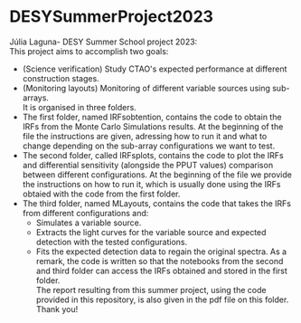 # DESYSummerProject2023
Júlia Laguna- DESY Summer School project 2023:  <br>
This project aims to accomplish two goals:
- (Science verification) Study CTAO's expected performance at different construction stages.
- (Monitoring layouts) Monitoring of different variable sources using sub-arrays. <br>
It is organised in three folders.
- The first folder, named IRFsobtention, contains the code to obtain the IRFs from the Monte Carlo Simulations results. At the beginning of the file the instructions are given, adressing how to run it and what to change depending on the sub-array configurations we want to test.<br>
- The second folder, called IRFsplots, contains the code to plot the IRFs and differential sensitivity (alongside the PPUT values) comparison between different configurations. At the beginning of the file we provide the instructions on how to run it, which is usually done using the IRFs obtaied with the code from the first folder. 
- The third folder, named MLayouts, contains the code that takes the IRFs from different configurations and:
    - Simulates a variable source.
    - Extracts the light curves for the variable source and expected detection with the tested configurations.
    - Fits the expected detection data to regain the original spectra.
As a remark, the code is written so that the notebooks from the second and third folder can access the IRFs obtained and stored in the first folder.  <br>
The report resulting from this summer project, using the code provided in this repository, is also given in the pdf file on this folder. <br>
Thank you!

